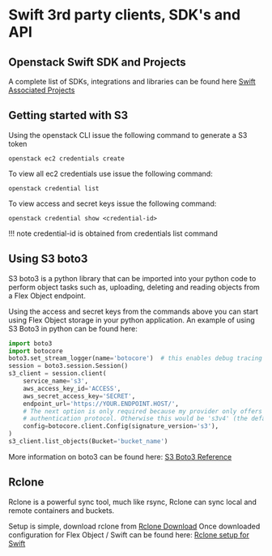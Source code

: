 # Swift 3rd party clients, SDK's and API

## Openstack Swift SDK and Projects

A complete list of SDKs, integrations and libraries can be found here [Swift Associated Projects](https://docs.openstack.org/swift/latest/associated_projects.html)

## Getting started with S3

Using the openstack CLI issue the following command to generate a S3 token

``` shell
openstack ec2 credentials create
```

To view all ec2 credentials use issue the following command:

``` shell
openstack credential list
```

To view access and secret keys issue the following command:

``` shell
openstack credential show <credential-id>
```

!!! note
credential-id is obtained from credentials list command

## Using S3 boto3

S3 boto3 is a python library that can be imported into your python code to perform object tasks such as, uploading, deleting and reading objects from a Flex Object endpoint.

Using the access and secret keys from the commands above you can start using Flex Object storage in your python application.  An example of using S3 Boto3 in python can be found here:

``` python
import boto3
import botocore
boto3.set_stream_logger(name='botocore')  # this enables debug tracing
session = boto3.session.Session()
s3_client = session.client(
    service_name='s3',
    aws_access_key_id='ACCESS',
    aws_secret_access_key='SECRET',
    endpoint_url='https://YOUR.ENDPOINT.HOST/',
    # The next option is only required because my provider only offers "version 2"
    # authentication protocol. Otherwise this would be 's3v4' (the default, version 4).
    config=botocore.client.Config(signature_version='s3'),
)
s3_client.list_objects(Bucket='bucket_name')
```

More information on boto3 can be found here: [S3 Boto3 Reference](https://boto3.amazonaws.com/v1/documentation/api/latest/reference/services/s3.html)

## Rclone

Rclone is a powerful sync tool, much like rsync, Rclone can sync local and remote containers and buckets.

Setup is simple, download rclone from [Rclone Download](https://rclone.org/downloads/)  Once downloaded configuration for Flex Object / Swift can be found here: [Rclone setup for Swift](https://rclone.org/swift/)
